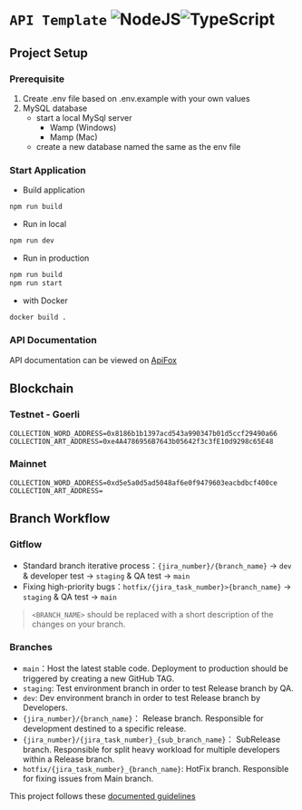 # `API Template` ![NodeJS](https://img.shields.io/badge/node.js-6DA55F?style=for-the-badge&logo=node.js&logoColor=white)![TypeScript](https://img.shields.io/badge/typescript-%23007ACC.svg?style=for-the-badge&logo=typescript&logoColor=white)

## Project Setup

### Prerequisite
1) Create .env file based on .env.example with your own values
2) MySQL database
    - start a local MySql server
        - Wamp (Windows)
        - Mamp (Mac)
    - create a new database named the same as the env file

### Start Application
- Build application
```bash
npm run build
```
- Run in local
```bash
npm run dev
```
- Run in production
```bash
npm run build
npm run start
```

- with Docker
```bash
docker build .
```

### API Documentation
API documentation can be viewed on [ApiFox](https://apifox.com/apidoc/shared-ede8c92e-d7f4-4995-90e0-46ac2d0a34f5/api-71297034)

## Blockchain

### Testnet - Goerli
```dotenv
COLLECTION_WORD_ADDRESS=0x8186b1b1397acd543a990347b01d5ccf29490a66
COLLECTION_ART_ADDRESS=0xe4A4786956B7643b05642f3c3fE10d9298c65E48
```
### Mainnet
```dotenv
COLLECTION_WORD_ADDRESS=0xd5e5a0d5ad5048af6e0f9479603eacbdbcf400ce
COLLECTION_ART_ADDRESS=
```

## Branch Workflow

### Gitflow

- Standard branch iterative process：`{jira_number}/{branch_name}` -> `dev` & developer test -> `staging` & QA test -> `main`
- Fixing high-priority bugs：`hotfix/{jira_task_number}>{branch_name}` -> `staging` & QA test -> `main`

> `<BRANCH_NAME>` should be replaced with a short description of the changes on your branch.

### Branches
- `main`：Host the latest stable code. Deployment to production should be triggered by creating a new GitHub TAG.
- `staging`: Test environment branch in order to test Release branch by QA.
- `dev`: Dev environment branch in order to test Release branch by Developers.
- `{jira_number}/{branch_name}`： Release branch. Responsible for development destined to a specific release.
- `{jira_number}/{jira_task_number}_{sub_branch_name}`： SubRelease branch. Responsible for split heavy workload for multiple developers within a Release branch.
- `hotfix/{jira_task_number}_{branch_name}`: HotFix branch. Responsible for fixing issues from Main branch.

This project follows these [documented guidelines](https://github.com/Draym/git-guidelines)
